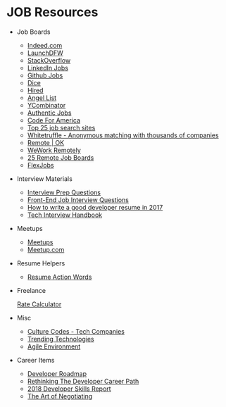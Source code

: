 # JOB Resources

* Job Boards

  * [Indeed.com](https://www.indeed.com)
  * [LaunchDFW](http://launchdfw.com/jobs/)
  * [StackOverflow](https://stackoverflow.com/jobs)
  * [LinkedIn Jobs](https://www.linkedin.com/jobs/)
  * [Github Jobs](https://jobs.github.com/positions)
  * [Dice](https://www.dice.com/)
  * [Hired](https://hired.com/)
  * [Angel List](https://angel.co/jobs)
  * [YCombinator](https://news.ycombinator.com/jobs)
  * [Authentic Jobs](https://authenticjobs.com/)
  * [Code For America](https://jobs.codeforamerica.org)
  * [Top 25 job search sites](https://skillcrush.com/2015/07/14/job-sites-to-find-your-first-developer-job/)
  * [Whitetruffle - Anonymous matching with thousands of companies](https://www.whitetruffle.com/)
  * [Remote | OK](https://remoteok.io/)
  * [WeWork Remotely](https://weworkremotely.com/)
  * [25 Remote Job Boards](https://skillcrush.com/2014/10/10/sites-finding-remote-work/)
  * [FlexJobs](https://www.flexjobs.com/)

* Interview Materials

  * [Interview Prep Questions](https://www.reddit.com/r/webdev/comments/3f7q3q/been_interviewing_with_a_lot_of_tech_startups_as/)
  * [Front-End Job Interview Questions](https://github.com/yangshun/front-end-interview-handbook)
  * [How to write a good developer resume in 2017](https://medium.freecodecamp.org/how-to-write-a-good-resume-in-2017-b8ea9dfdd3b9)
  * [Tech Interview Handbook](https://github.com/yangshun/tech-interview-handbook)

* Meetups

  * [Meetups](https://docs.google.com/spreadsheets/d/1GvKQDjzwflyxBbsItf_ST-VdhYSKQcnOdLYoULxdhgY/edit#gid=0)
  * [Meetup.com](https://www.meetup.com)

* Resume Helpers

  * [Resume Action Words](https://business.tutsplus.com/articles/resume-action-words-and-powerful-verbs--cms-28829)

* Freelance

  [Rate Calculator](https://doubleyourfreelancing.com/freelance-rate-calculator/)

* Misc

  * [Culture Codes - Tech Companies](https://tettra.co/culture-codes/handbooks/)
  * [Trending Technologies](https://medium.freecodecamp.org/trending-developer-skills-based-on-my-analysis-of-ask-hn-whos-hiring-26c02a3ca1fd)
  * [Agile Environment](https://www.niceideas.ch/roller2/badtrash/entry/periodic-table-of-agile-principles)

* Career Items

  * [Developer Roadmap](https://github.com/kamranahmedse/developer-roadmap)
  * [Rethinking The Developer Career Path](https://www.youtube.com/watch?v=yIPbE7BssOs)
  * [2018 Developer Skills Report](https://research.hackerrank.com/developer-skills/2018/)
  * [The Art of Negotiating](https://theartofcharm.com/podcast-episodes/alex-kouts-art-negotiating-episode-326/)
